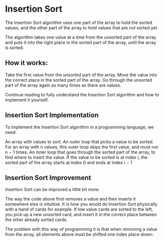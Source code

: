 # Insertion Sort
The Insertion Sort algorithm uses one part of the array to hold the sorted values, and the other part of the array to hold values that are not sorted yet.

The algorithm takes one value at a time from the unsorted part of the array and puts it into the right place in the sorted part of the array, until the array is sorted.

## How it works:

Take the first value from the unsorted part of the array.
Move the value into the correct place in the sorted part of the array.
Go through the unsorted part of the array again as many times as there are values.

Continue reading to fully understand the Insertion Sort algorithm and how to implement it yourself.

## Insertion Sort Implementation
To implement the Insertion Sort algorithm in a programming language, we need:

An array with values to sort.
An outer loop that picks a value to be sorted. For an array with n values, this outer loop skips the first value, and must run 
n − 1 times.
An inner loop that goes through the sorted part of the array, to find where to insert the value. If the value to be sorted is at 
index i, the sorted part of the array starts at index 0 and ends at index i − 1


## Insertion Sort Improvement
Insertion Sort can be improved a little bit more.

The way the code above first removes a value and then inserts it somewhere else is intuitive. It is how you would do Insertion Sort physically with a hand of cards for example. If low value cards are sorted to the left, you pick up a new unsorted card, and insert it in the correct place between the other already sorted cards.

The problem with this way of programming it is that when removing a value from the array, all elements above must be shifted one index place down:.